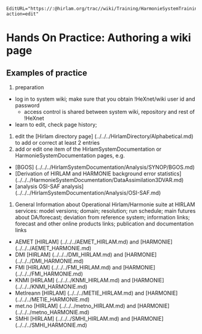 ```@meta
EditURL="https://:@hirlam.org/trac//wiki/Training/HarmonieSystemTraining2008/Training/WikiAuthoring?action=edit"
```

# Hands On Practice: Authoring a wiki page

## Examples of practice

 1. preparation
  * log in to system wiki; make sure that you obtain !HeXnet/wiki user id and password
    * access control is shared between system wiki, repository and rest of !HeXnet
  * learn to edit, check page history;
 1. edit the [Hirlam directory page] (../../../HirlamDirectory/Alphabetical.md) to add or correct at least 2 entries
 1. add or edit one item of the HirlamSystemDocumentation or HarmonieSystemDocumentation pages, e.g.
   * [BGOS] (../../../HirlamSystemDocumentation/Analysis/SYNOP/BGOS.md)
   * [Derivation of HIRLAM and HARMONIE background error statistics] (../../../HarmonieSystemDocumentation/DataAssimilation3DVAR.md)
   * [analysis OSI-SAF analysis] (../../../HirlamSystemDocumentation/Analysis/OSI-SAF.md)
 1. General Information about Operational Hirlam/Harmonie suite at HIRLAM services: model versions; domain;  resolution; run schedule; main futures about DA/forecast; deviation from reference system; information links; forecast and other online products links; publication and documentation links
   * AEMET [HIRLAM] (../../../AEMET_HIRLAM.md) and [HARMONIE] (../../../AEMET_HARMONIE.md)
   * DMI [HIRLAM] (../../../DMI_HIRLAM.md) and [HARMONIE] (../../../DMI_HARMONIE.md)
   * FMI [HIRLAM] (../../../FMI_HIRLAM.md) and [HARMONIE] (../../../FMI_HARMONIE.md)
   * KNMI [HIRLAM] (../../../KNMI_HIRLAM.md) and [HARMONIE] (../../../KNMI_HARMONIE.md)
   * MetIreann [HIRLAM] (../../../METIE_HIRLAM.md) and [HARMONIE] (../../../METIE_HARMONIE.md)
   * met.no [HIRLAM] (../../../metno_HIRLAM.md) and [HARMONIE] (../../../metno_HARMONIE.md)
   * SMHI [HIRLAM] (../../../SMHI_HIRLAM.md) and [HARMONIE] (../../../SMHI_HARMONIE.md)
